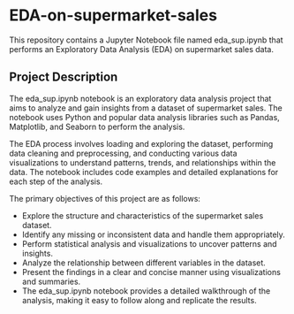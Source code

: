 # EDA-on-supermarket-sales
This repository contains a Jupyter Notebook file named eda_sup.ipynb that performs an Exploratory Data Analysis (EDA) on supermarket sales data.

## Project Description
The eda_sup.ipynb notebook is an exploratory data analysis project that aims to analyze and gain insights from a dataset of supermarket sales. The notebook uses Python and popular data analysis libraries such as Pandas, Matplotlib, and Seaborn to perform the analysis.

The EDA process involves loading and exploring the dataset, performing data cleaning and preprocessing, and conducting various data visualizations to understand patterns, trends, and relationships within the data. The notebook includes code examples and detailed explanations for each step of the analysis.

The primary objectives of this project are as follows:

- Explore the structure and characteristics of the supermarket sales dataset.
- Identify any missing or inconsistent data and handle them appropriately.
- Perform statistical analysis and visualizations to uncover patterns and insights.
- Analyze the relationship between different variables in the dataset.
- Present the findings in a clear and concise manner using visualizations and summaries.
- The eda_sup.ipynb notebook provides a detailed walkthrough of the analysis, making it easy to follow along and replicate the results.
